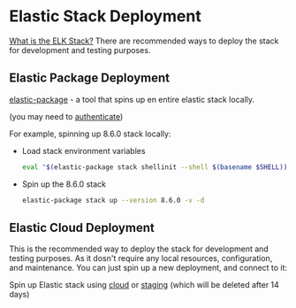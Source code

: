 # Elastic Stack Deployment
[What is the ELK Stack?](https://www.elastic.co/what-is/elk-stack)
There are recommended ways to deploy the stack for development and testing purposes.

## Elastic Package Deployment

[elastic-package](https://github.com/elastic/elastic-package) - a tool that spins up en entire elastic stack locally.

(you may need to [authenticate](https://docker-auth.elastic.co/github_auth))

For example, spinning up 8.6.0 stack locally:

- Load stack environment variables
  ```zsh
  eval "$(elastic-package stack shellinit --shell $(basename $SHELL))"
  ```
- Spin up the 8.6.0 stack
  ```zsh
  elastic-package stack up --version 8.6.0 -v -d
  ```

## Elastic Cloud Deployment
This is the recommended way to deploy the stack for development and testing purposes. As it dosn't require any local resources, configuration, and maintenance.
You can just spin up a new deployment, and connect to it:

Spin up Elastic stack using [cloud](https://cloud.elastic.co/home) or [staging](https://staging.found.no/home) (which will be deleted after 14 days)
